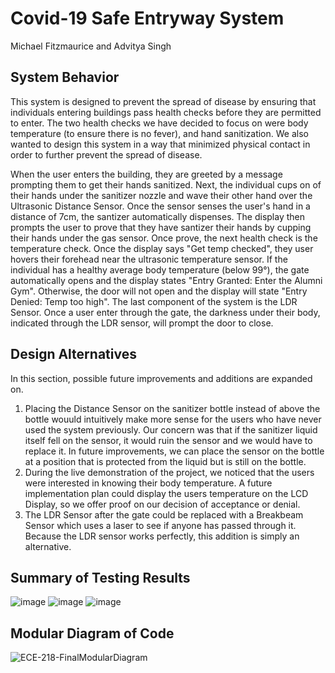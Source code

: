 # Covid-19 Safe Entryway System

Michael Fitzmaurice and Advitya Singh

## System Behavior

This system is designed to prevent the spread of disease by ensuring that individuals entering buildings pass health checks before they are permitted to enter. The two health checks we have decided to focus on were body temperature (to ensure there is no fever), and hand sanitization. We also wanted to design this system in a way that minimized physical contact in order to further prevent the spread of disease.

When the user enters the building, they are greeted by a message prompting them to get their hands sanitized. Next, the individual cups on of their hands under the sanitizer nozzle and wave their other hand over the Ultrasonic Distance Sensor. Once the sensor senses the user's hand in a distance of 7cm, the santizer automatically dispenses. The display then prompts the user to prove that they have santizer their hands by cupping their hands under the gas sensor. Once prove, the next health check is the temperature check. Once the display says "Get temp checked", they user hovers their forehead near the ultrasonic temperature sensor. If the individual has a healthy average body temperature (below 99°), the gate automatically opens and the display states "Entry Granted: Enter the Alumni Gym". Otherwise, the door will not open and the display will state "Entry Denied: Temp too high". The last component of the system is the LDR Sensor. Once a user enter through the gate, the darkness under their body, indicated through the LDR sensor, will prompt the door to close. 

## Design Alternatives
In this section, possible future improvements and additions are expanded on.

1) Placing the Distance Sensor on the sanitizer bottle instead of above the bottle wouuld intuitively make more sense for the users who have never used the system previously. Our concern was that if the sanitizer liquid itself fell on the sensor, it would ruin the sensor and we would have to replace it. In future improvements, we can place the sensor on the bottle at a position that is protected from the liquid but is still on the bottle.
2) During the live demonstration of the project, we noticed that the users were interested in knowing their body temperature. A future implementation plan could display the users temperature on the LCD Display, so we offer proof on our decision of acceptance or denial.
3) The LDR Sensor after the gate could be replaced with a Breakbeam Sensor which uses a laser to see if anyone has passed through it. Because the LDR sensor works perfectly, this addition is simply an alternative.

## Summary of Testing Results
![image](https://github.com/user-attachments/assets/9608b552-6800-4cd9-bf98-037f10b0159d)
![image](https://github.com/user-attachments/assets/d83822d9-f62c-4a0e-87ad-0ed2bea39043)
![image](https://github.com/user-attachments/assets/e714834c-1a23-4e2e-858f-44f16a891840)

## Modular Diagram of Code
![ECE-218-FinalModularDiagram](https://github.com/user-attachments/assets/bf007645-f108-45d2-a2cd-0eb31b12ecec)

